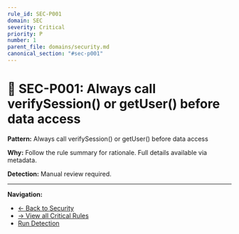 ```yaml
---
rule_id: SEC-P001
domain: SEC
severity: Critical
priority: P
number: 1
parent_file: domains/security.md
canonical_section: "#sec-p001"
---
```


# 🔴 SEC-P001: Always call verifySession() or getUser() before data access

**Pattern:** Always call verifySession() or getUser() before data access

**Why:** Follow the rule summary for rationale. Full details available via metadata.

**Detection:** Manual review required.

---

**Navigation:**
- [← Back to Security](../security.md#sec-p001)
- [→ View all Critical Rules](README.md)
- [Run Detection](../../_automation/detect-sec-violations.sh)
